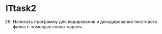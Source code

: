 # ITtask2
26.	Написать программу для кодирования и декодирования текстового файла с помощью слова-пароля.
